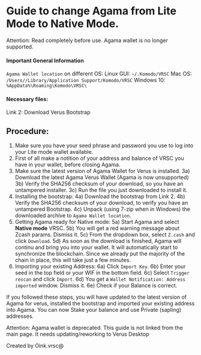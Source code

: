 # Guide to change Agama from Lite Mode to Native Mode.

Attention: Read completely before use. Agama wallet is no longer supported.

#### Important General Information

`Agama Wallet location` on different OS:
Linux GUI: `~/.Komodo/VRSC`
Mac OS: `/Users//Library/Application Support/Komodo/VRSC`
Windows 10: `%AppData%\Roaming\Komodo\VRSC\`

#### Necessary files:

Link 2: Download Verus Bootstrap

## Procedure:
1) Make sure you have your seed phrase and password you use to log into your Lite mode wallet available.
2) First of all make a notition of your address and balance of VRSC you have in your wallet, before closing Agama.
3) Make sure the latest version of Agama Wallet for Verus is installed.
	3a) Download the latest Agama Verus Wallet (Agama is now unsupported)
	3b) Verify the SHA256 checksum of your download, so you have an untampered installer.
	3c) Run the file you just downloaded to install it.
4) Installing the bootstrap:
  4a) Download the bootstrap from Link 2.
  4b) Verify the SHA256 checksum of your download, to verify you have an untampered Bootstrap.
  4c) Unpack (using 7-zip when in Windows) the downloaded archive to `Agama Wallet location`.
5) Getting Agama ready for Native mode:
	5a) Start Agama and select **Native mode** VRSC.
	5b) You will get a red warning message about Zcash params. Dismiss it.
	5c) From the dropdown box, select `Z.cash` and click `Download`.
	5d) As soon as the download is finished, Agama will continu and bring you into your wallet. It will automatically start to synchronize the blockchain. Since we already put the majority of the chain in place, this will take just a few minutes.
6) Importing your existing Address:
	6a) Click `Import Key`.
	6b) Enter your seed in the top field or your WIF in the bottom field.
  6c) Select `Trigger rescan` and click `Import`.
	6d) You get a `Wallet Notification: Address imported` window. Dismiss it.
	6e) Check if your Balance is correct.

If you followed these steps, you will have updated to the latest version of Agama for verus, installed the bootstrap and imported your existing address into Agama. You can now Stake your balance and use Private (sapling) addresses.

Attention: Agama wallet is deprecated. This guide is not linked from the main page. It needs updating/reworking to Verus Desktop

Created by Oink.vrsc@
